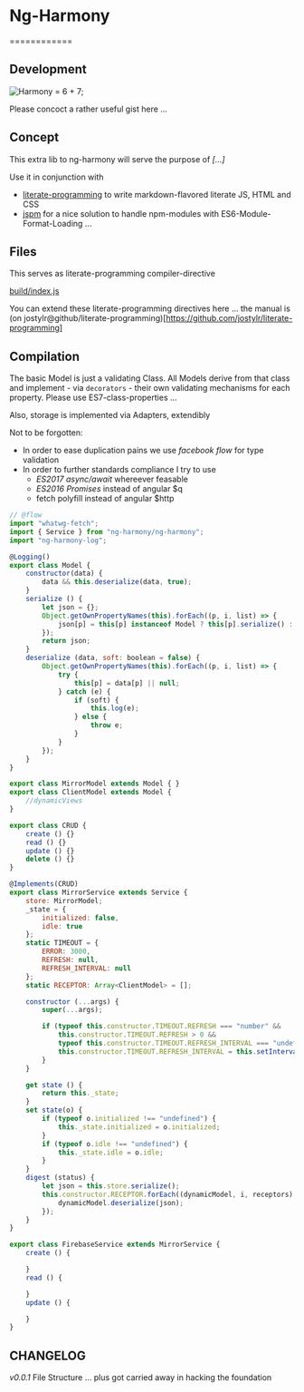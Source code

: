 # Ng-Harmony
============

## Development

![Harmony = 6 + 7;](logo.png "Harmony - Fire in my eyes")

Please concoct a rather useful gist here ...

## Concept

This extra lib to ng-harmony will serve the purpose of *[...]*

Use it in conjunction with

* [literate-programming](http://npmjs.org/packages/literate-programming "click for npm-package-homepage") to write markdown-flavored literate JS, HTML and CSS
* [jspm](https://www.npmjs.com/package/jspm "click for npm-package-homepage") for a nice solution to handle npm-modules with ES6-Module-Format-Loading ...

## Files

This serves as literate-programming compiler-directive

[build/index.js](#Compilation "save:")

You can extend these literate-programming directives here ... the manual is (on jostylr@github/literate-programming)[https://github.com/jostylr/literate-programming]

## Compilation

The basic Model is just a validating Class.
All Models derive from that class and implement - via `decorators` - their
own validating mechanisms for each property.
Please use ES7-class-properties ...

Also, storage is implemented via Adapters, extendibly

Not to be forgotten:
* In order to ease duplication pains we use _facebook flow_ for type validation
* In order to further standards compliance I try to use
    - _ES2017 async/await_ whereever feasable
    - _ES2016 Promises_ instead of angular $q
    - fetch polyfill instead of angular $http

```javascript
// @flow
import "whatwg-fetch";
import { Service } from "ng-harmony/ng-harmony";
import "ng-harmony-log";
```

```javascript
@Logging()
export class Model {
    constructor(data) {
        data && this.deserialize(data, true);
    }
    serialize () {
        let json = {};
        Object.getOwnPropertyNames(this).forEach((p, i, list) => {
            json[p] = this[p] instanceof Model ? this[p].serialize() : this[p];
        });
        return json;
    }
    deserialize (data, soft: boolean = false) {
        Object.getOwnPropertyNames(this).forEach((p, i, list) => {
            try {
                this[p] = data[p] || null;
            } catch (e) {
                if (soft) {
                    this.log(e);
                } else {
                    throw e;
                }
            }
        });
    }
}

export class MirrorModel extends Model { }
export class ClientModel extends Model {
    //dynamicViews
}

export class CRUD {
    create () {}
    read () {}
    update () {}
    delete () {}
}

@Implements(CRUD)
export class MirrorService extends Service {
    store: MirrorModel;
    _state = {
        initialized: false,
        idle: true
    };
    static TIMEOUT = {
        ERROR: 3000,
        REFRESH: null,
        REFRESH_INTERVAL: null
    };
    static RECEPTOR: Array<ClientModel> = [];

    constructor (...args) {
        super(...args);

        if (typeof this.constructor.TIMEOUT.REFRESH === "number" &&
            this.constructor.TIMEOUT.REFRESH > 0 &&
            typeof this.constructor.TIMEOUT.REFRESH_INTERVAL === "undefined") {
            this.constructor.TIMEOUT.REFRESH_INTERVAL = this.setInterval(this.constructor.TIMEOUT.REFRESH, this.read);
        }
    }

    get state () {
        return this._state;
    }
    set state(o) {
        if (typeof o.initialized !== "undefined") {
            this._state.initialized = o.initialized;
        }
        if (typeof o.idle !== "undefined") {
            this._state.idle = o.idle;
        }
    }
    digest (status) {
        let json = this.store.serialize();
        this.constructor.RECEPTOR.forEach((dynamicModel, i, receptors) => {
            dynamicModel.deserialize(json);
        });
    }
}

export class FirebaseService extends MirrorService {
    create () {

    }
    read () {

    }
    update () {

    }
}
```

## CHANGELOG

*v0.0.1* File Structure ... plus got carried away in hacking the foundation
